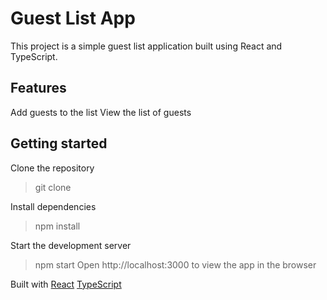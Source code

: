 # Guest List App
This project is a simple guest list application built using React and TypeScript.

## Features
Add guests to the list
View the list of guests

## Getting started
Clone the repository
> git clone

Install dependencies
> npm install

Start the development server
>npm start
Open http://localhost:3000 to view the app in the browser


Built with
<a href="https://reactjs.org/">React</a>
<a href="https://www.typescriptlang.org/">TypeScript</a>
